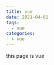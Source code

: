 ```yaml
---
title: vue
date: 2021-04-01
tags:
  - vue
categories:
  - vue
---
```


<articleTop></articleTop>

this page is vue
